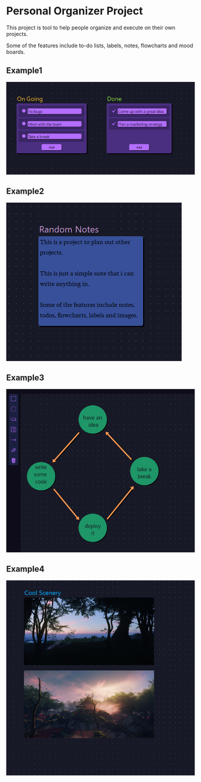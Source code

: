 # Personal Organizer Project

This project is tool to help people organize and execute on their own projects.

Some of the features include to-do lists, labels, notes, flowcharts and mood boards.

## Example1

![example-layout1](./Images/Organizer1.png)

## Example2

![example-layout2](./Images/Organizer2.png)

## Example3

![example-layout2](./Images/Organize3.png)

## Example4

![example-layout2](./Images/Organizer4.png)
